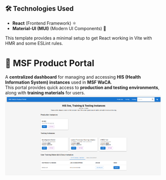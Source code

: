 ## 🛠️ Technologies Used

- **React** (Frontend Framework) ⚛️  
- **Material-UI (MUI)** (Modern UI Components) 🎨  

This template provides a minimal setup to get React working in Vite with HMR and some ESLint rules.

# 🏥 MSF Product Portal

A **centralized dashboard** for managing and accessing **HIS (Health Information System) instances** used in **MSF WaCA**.  
This portal provides quick access to **production and testing environments**, along with **training materials** for users.
![alt text](image.png)